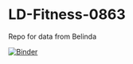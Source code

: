 # LD-Fitness-0863
Repo for data from Belinda

[![Binder](https://mybinder.org/badge_logo.svg)](https://mybinder.org/v2/gh/dwelkie/LD-Fitness-0863/master?filepath=https%3A%2F%2Fgithub.com%2Fdwelkie%2FLD-Fitness-0863%2Fblob%2Fmaster%2FNotebooks%2F00-Index.ipynb)
